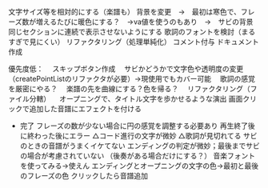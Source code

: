 文字サイズ等を相対的にする（楽譜も）
背景を変更　→　最初は寒色で、フレーズ数が増えるたびに暖色にする？　→va値を使うのもあり　→　サビの背景
同じセクションに連続で表示させないようにする
歌詞のフォントを検討（まるすぎで見にくい）
リファクタリング（処理単純化）
コメント付与
ドキュメント作成

優先度低：
　スキップボタン作成
　サビかどうかで文字色や透明度の変更（createPointListのリファクタが必要）→現使用でもカバー可能
　歌詞の感覚を厳密にやる？
　楽譜の先を曲線にする？色を帰る？
　リファクタリング（ファイル分轄）
　オープニングで、タイトル文字を歩かせるような演出
  画面クリックで追加した音譜にエフェクトを付ける
　

- 完了
フレーズの数が少ない場合に円の感覚を調整する必要あり
再生終了後に終わった後にエラー
△コード進行の文字が微妙
△歌詞が見切れてる
サビのときの音譜がうまくイケてない
エンディングの判定が微妙；最後までサビの場合が考慮されていない
（後奏がある場合だけにする？）
音楽フォントを使ってみる→使えん
エンディングとオープニングの文字の色→最初と最後のフレーズの色
クリックしたら音譜追加